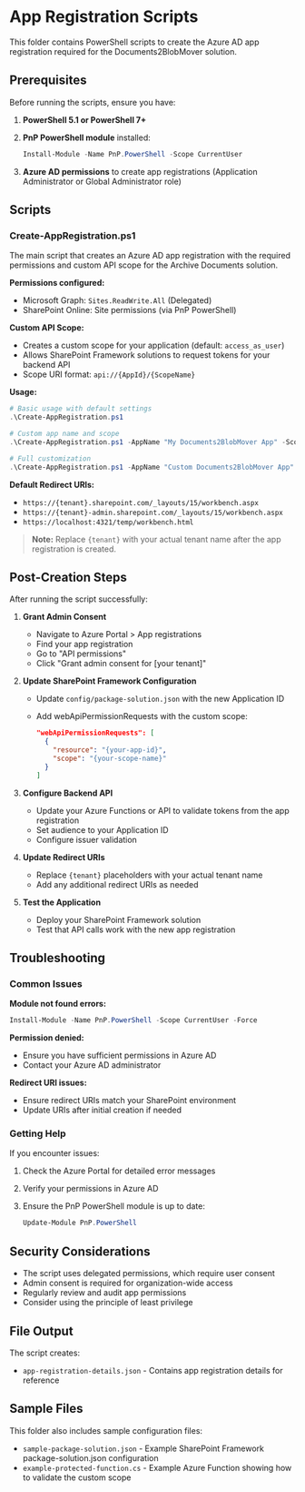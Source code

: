 # App Registration Scripts

This folder contains PowerShell scripts to create the Azure AD app registration required for the Documents2BlobMover solution.

## Prerequisites

Before running the scripts, ensure you have:

1. **PowerShell 5.1 or PowerShell 7+**
2. **PnP PowerShell module** installed:

   ```powershell
   Install-Module -Name PnP.PowerShell -Scope CurrentUser
   ```

3. **Azure AD permissions** to create app registrations (Application Administrator or Global Administrator role)

## Scripts

### Create-AppRegistration.ps1

The main script that creates an Azure AD app registration with the required permissions and custom API scope for the Archive Documents solution.

**Permissions configured:**

- Microsoft Graph: `Sites.ReadWrite.All` (Delegated)
- SharePoint Online: Site permissions (via PnP PowerShell)

**Custom API Scope:**

- Creates a custom scope for your application (default: `access_as_user`)
- Allows SharePoint Framework solutions to request tokens for your backend API
- Scope URI format: `api://{AppId}/{ScopeName}`

**Usage:**

```powershell
# Basic usage with default settings
.\Create-AppRegistration.ps1

# Custom app name and scope
.\Create-AppRegistration.ps1 -AppName "My Documents2BlobMover App" -ScopeName "documents.readwrite"

# Full customization
.\Create-AppRegistration.ps1 -AppName "Custom Documents2BlobMover App" -ScopeName "archive.access" -ScopeDescription "Access archive functionality" -RedirectUris @("https://contoso.sharepoint.com/_layouts/15/workbench.aspx")
```

**Default Redirect URIs:**

- `https://{tenant}.sharepoint.com/_layouts/15/workbench.aspx`
- `https://{tenant}-admin.sharepoint.com/_layouts/15/workbench.aspx`
- `https://localhost:4321/temp/workbench.html`

> **Note:** Replace `{tenant}` with your actual tenant name after the app registration is created.

## Post-Creation Steps

After running the script successfully:

1. **Grant Admin Consent**
   - Navigate to Azure Portal > App registrations
   - Find your app registration
   - Go to "API permissions"
   - Click "Grant admin consent for [your tenant]"

2. **Update SharePoint Framework Configuration**
   - Update `config/package-solution.json` with the new Application ID
   - Add webApiPermissionRequests with the custom scope:

     ```json
     "webApiPermissionRequests": [
       {
         "resource": "{your-app-id}",
         "scope": "{your-scope-name}"
       }
     ]
     ```

3. **Configure Backend API**
   - Update your Azure Functions or API to validate tokens from the app registration
   - Set audience to your Application ID
   - Configure issuer validation

4. **Update Redirect URIs**
   - Replace `{tenant}` placeholders with your actual tenant name
   - Add any additional redirect URIs as needed

5. **Test the Application**
   - Deploy your SharePoint Framework solution
   - Test that API calls work with the new app registration

## Troubleshooting

### Common Issues

**Module not found errors:**

```powershell
Install-Module -Name PnP.PowerShell -Scope CurrentUser -Force
```

**Permission denied:**

- Ensure you have sufficient permissions in Azure AD
- Contact your Azure AD administrator

**Redirect URI issues:**

- Ensure redirect URIs match your SharePoint environment
- Update URIs after initial creation if needed

### Getting Help

If you encounter issues:

1. Check the Azure Portal for detailed error messages
2. Verify your permissions in Azure AD
3. Ensure the PnP PowerShell module is up to date:

   ```powershell
   Update-Module PnP.PowerShell
   ```

## Security Considerations

- The script uses delegated permissions, which require user consent
- Admin consent is required for organization-wide access
- Regularly review and audit app permissions
- Consider using the principle of least privilege

## File Output

The script creates:

- `app-registration-details.json` - Contains app registration details for reference

## Sample Files

This folder also includes sample configuration files:

- `sample-package-solution.json` - Example SharePoint Framework package-solution.json configuration
- `example-protected-function.cs` - Example Azure Function showing how to validate the custom scope
